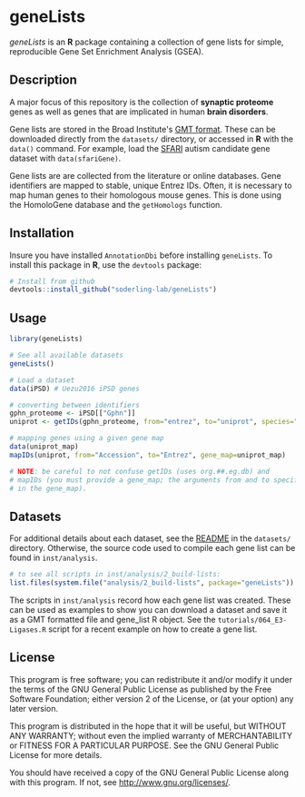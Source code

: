# geneLists

_geneLists_ is an __R__ package containing a collection of
gene lists for simple, reproducible Gene Set Enrichment Analysis (GSEA).


## Description
A major focus of this repository is the collection of __synaptic proteome__
genes as well as genes that are implicated in human __brain disorders__.

Gene lists are stored in the Broad Institute's [GMT
format](https://bit.ly/38gtRLW).  These can be downloaded directly from the
`datasets/` directory, or accessed in __R__ with the `data()` command.  For
example, load the [SFARI](https://gene.sfari.org/) autism candidate gene dataset
with `data(sfariGene)`.

Gene lists are are collected from the literature or online databases. Gene
identifiers are mapped to stable, unique Entrez IDs. Often, it is
necessary to map human genes to their homologous mouse genes. This is done using
the HomoloGene database and the `getHomologs` function.

## Installation
Insure you have installed `AnnotationDbi` before installing `geneLists`.
To install this package in __R__, use the `devtools` package:

```R
# Install from github
devtools::install_github("soderling-lab/geneLists")
```

## Usage

```R
library(geneLists)

# See all available datasets
geneLists()

# Load a dataset
data(iPSD) # Uezu2016 iPSD genes

# converting between identifiers
gphn_proteome <- iPSD[["Gphn"]]
uniprot <- getIDs(gphn_proteome, from="entrez", to="uniprot", species="mouse")

# mapping genes using a given gene map
data(uniprot_map)
mapIDs(uniprot, from="Accession", to="Entrez", gene_map=uniprot_map)

# NOTE: be careful to not confuse getIDs (uses org.##.eg.db) and
# mapIDs (you must provide a gene_map; the arguments from and to specify columns
# in the gene_map).

```

## Datasets
For additional details about each dataset, see the
[README](./datasets/README.md) in the `datasets/` directory. Otherwise, the
source code used to compile each gene list can be found in `inst/analysis`.

```R
# to see all scripts in inst/analysis/2_build-lists:
list.files(system.file("analysis/2_build-lists", package="geneLists"))
```

The scripts in `inst/analysis` record how each gene list was created. These
can be used as examples to show you can download a dataset and save it as a GMT
formatted file and gene_list R object. See the `tutorials/064_E3-Ligases.R`
script for a recent example on how to create a gene list.


## License
This program is free software; you can redistribute it and/or modify it under
the terms of the GNU General Public License as published by the Free Software
Foundation; either version 2 of the License, or (at your option) any later version.

This program is distributed in the hope that it will be useful, but WITHOUT ANY WARRANTY;
without even the implied warranty of MERCHANTABILITY or FITNESS FOR A PARTICULAR PURPOSE.
See the GNU General Public License for more details.

You should have received a copy of the GNU General Public License along with this program.
If not, see http://www.gnu.org/licenses/.
